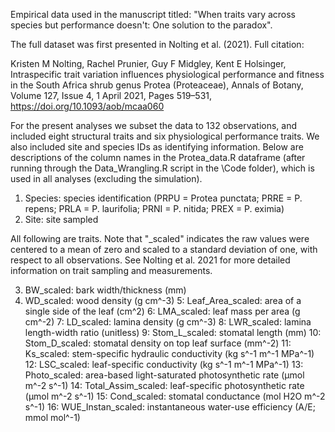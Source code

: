 Empirical data used in the manuscript titled: "When traits vary across species but performance doesn't: One solution to the paradox".

The full dataset was first presented in Nolting et al. (2021). Full citation:

Kristen M Nolting, Rachel Prunier, Guy F Midgley, Kent E Holsinger, Intraspecific trait variation influences physiological performance and fitness in the South Africa shrub genus Protea (Proteaceae), Annals of Botany, Volume 127, Issue 4, 1 April 2021, Pages 519–531, https://doi.org/10.1093/aob/mcaa060

For the present analyses we subset the data to 132 observations, and included eight structural traits and six physiological performance traits. We also included site and species IDs as identifying information. Below are descriptions of the column names in the Protea_data.R dataframe (after running through the Data_Wrangling.R script in the \Code folder), which is used in all analyses (excluding the simulation).

1. Species: species identification (PRPU = Protea punctata; PRRE = P. repens; PRLA = P. laurifolia; PRNI = P. nitida; PREX = P. eximia)
2. Site: site sampled

All following are traits. Note that "_scaled" indicates the raw values were centered to a mean of zero and scaled to a standard deviation of one, with respect to all observations. See Nolting et al. 2021 for more detailed information on trait sampling and measurements.

3. BW_scaled: bark width/thickness (mm)
4. WD_scaled: wood density (g cm^-3)
5: Leaf_Area_scaled: area of a single side of the leaf (cm^2)
6: LMA_scaled: leaf mass per area (g cm^-2)
7: LD_scaled: lamina density (g cm^-3)
8: LWR_scaled:  lamina length-width ratio (unitless)
9: Stom_L_scaled: stomatal length (mm)
10: Stom_D_scaled: stomatal density on top leaf surface (mm^-2)
11: Ks_scaled: stem-specific hydraulic conductivity (kg s^-1 m^-1 MPa^-1)
12: LSC_scaled: leaf-specific conductivity (kg s^-1 m^-1 MPa^-1)
13: Photo_scaled: area-based light-saturated photosynthetic rate (μmol m^-2 s^-1)
14: Total_Assim_scaled: leaf-specific photosynthetic rate (μmol m^-2 s^-1)
15: Cond_scaled: stomatal conductance (mol H2O m^-2 s^-1)
16: WUE_Instan_scaled: instantaneous water-use efficiency (A/E; mmol mol^-1)

